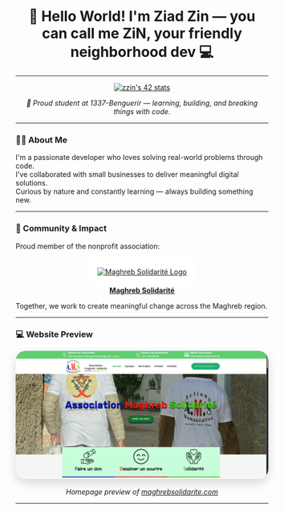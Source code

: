 <h1 align="center">👋 Hello World! I'm <strong>Ziad Zin</strong> — you can call me <strong>ZiN</strong>, your friendly neighborhood dev 💻</h1>

---

<p align="center">
  <a href="https://github.com/oakoudad/badge42">
    <img src="https://badge.mediaplus.ma/greenbinary/zzin" alt="zzin's 42 stats" />
  </a>
</p>

<p align="center"><em>📍 Proud student at 1337-Benguerir — learning, building, and breaking things with code.</em></p>

---

### 👨‍💻 About Me

I'm a passionate developer who loves solving real-world problems through code.  
I've collaborated with small businesses to deliver meaningful digital solutions.  
Curious by nature and constantly learning — always building something new.

---

### 🤝 Community & Impact

Proud member of the nonprofit association:

<p align="center">
  <a href="https://maghrebsolidarite.com" target="_blank">
    <img 
      src="https://maghrebsolidarite.com/wp-content/uploads/2023/07/cropped-p1h592ieqh1mi118cv1nfgcqn18ph4-0.png" 
      alt="Maghreb Solidarité Logo" 
      width="160"
      style="background-color: white; padding: 20px; border-radius: 12px;"
    />
    <br />
    <strong>Maghreb Solidarité</strong>
  </a>
</p>

Together, we work to create meaningful change across the Maghreb region.

---

### 💻 Website Preview

<p align="center">
  <img 
    src="ams.png" 
    alt="Maghreb Solidarité Website Preview" 
    width="700" 
    style="border-radius: 20px; box-shadow: 0 8px 20px rgba(0,0,0,0.15);" 
  />
</p>

<p align="center">
  <em>Homepage preview of <a href="https://maghrebsolidarite.com" target="_blank">maghrebsolidarite.com</a></em>
</p>

---
